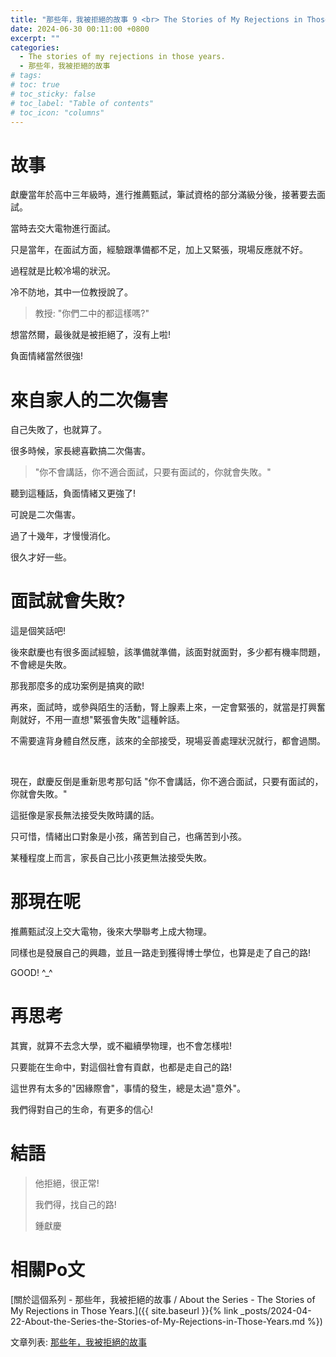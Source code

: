 ```yaml
---
title: "那些年，我被拒絕的故事 9 <br> The Stories of My Rejections in Those Years. 9"
date: 2024-06-30 00:11:00 +0800
excerpt: ""
categories:
  - The stories of my rejections in those years.
  - 那些年，我被拒絕的故事
# tags:
# toc: true
# toc_sticky: false
# toc_label: "Table of contents"
# toc_icon: "columns"
---
```


# 故事

獻慶當年於高中三年級時，進行推薦甄試，筆試資格的部分滿級分後，接著要去面試。

當時去交大電物進行面試。

只是當年，在面試方面，經驗跟準備都不足，加上又緊張，現場反應就不好。

過程就是比較冷場的狀況。

冷不防地，其中一位教授說了。

> 教授: "你們二中的都這樣嗎?"

想當然爾，最後就是被拒絕了，沒有上啦!

負面情緒當然很強!

# 來自家人的二次傷害

自己失敗了，也就算了。

很多時候，家長總喜歡搞二次傷害。

> "你不會講話，你不適合面試，只要有面試的，你就會失敗。"

聽到這種話，負面情緒又更強了!

可說是二次傷害。

過了十幾年，才慢慢消化。

很久才好一些。

# 面試就會失敗?

這是個笑話吧!

後來獻慶也有很多面試經驗，該準備就準備，該面對就面對，多少都有機率問題，不會總是失敗。

那我那麼多的成功案例是搞爽的歐!

再來，面試時，或參與陌生的活動，腎上腺素上來，一定會緊張的，就當是打興奮劑就好，不用一直想"緊張會失敗"這種幹話。

不需要違背身體自然反應，該來的全部接受，現場妥善處理狀況就行，都會過關。

<br>

現在，獻慶反倒是重新思考那句話 "你不會講話，你不適合面試，只要有面試的，你就會失敗。"

這挺像是家長無法接受失敗時講的話。

只可惜，情緒出口對象是小孩，痛苦到自己，也痛苦到小孩。

某種程度上而言，家長自己比小孩更無法接受失敗。

# 那現在呢

推薦甄試沒上交大電物，後來大學聯考上成大物理。

同樣也是發展自己的興趣，並且一路走到獲得博士學位，也算是走了自己的路!

GOOD! ^_^

# 再思考

其實，就算不去念大學，或不繼續學物理，也不會怎樣啦! 

只要能在生命中，對這個社會有貢獻，也都是走自己的路!

這世界有太多的"因緣際會"，事情的發生，總是太過"意外"。

我們得對自己的生命，有更多的信心!

# 結語

> 他拒絕，很正常!
> 
> 我們得，找自己的路!
>
> 鍾獻慶

# 相關Po文

[關於這個系列 - 那些年，我被拒絕的故事 / About the Series - The Stories of My Rejections in Those Years.]({{ site.baseurl }}{% link _posts/2024-04-22-About-the-Series-the-Stories-of-My-Rejections-in-Those-Years.md %})

文章列表: [那些年，我被拒絕的故事](https://hsienching.github.io/categories/#%E9%82%A3%E4%BA%9B%E5%B9%B4-%E6%88%91%E8%A2%AB%E6%8B%92%E7%B5%95%E7%9A%84%E6%95%85%E4%BA%8B)
